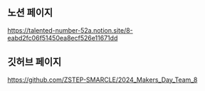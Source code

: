 ## 노션 페이지
https://talented-number-52a.notion.site/8-eabd2fc06f51450ea8ecf526e11671dd

## 깃허브 페이지
https://github.com/ZSTEP-SMARCLE/2024_Makers_Day_Team_8
